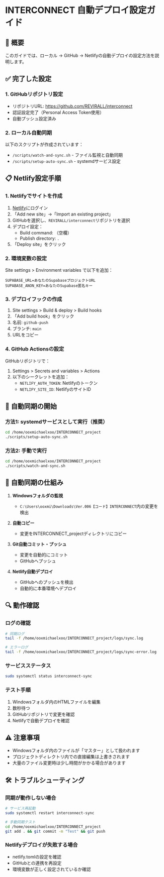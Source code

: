 # INTERCONNECT 自動デプロイ設定ガイド

## 🚀 概要
このガイドでは、ローカル → GitHub → Netlifyの自動デプロイの設定方法を説明します。

## ✅ 完了した設定

### 1. GitHubリポジトリ設定
- リポジトリURL: https://github.com/REVIRALL/interconnect
- 認証設定完了（Personal Access Token使用）
- 自動プッシュ設定済み

### 2. ローカル自動同期
以下のスクリプトが作成されています：
- `/scripts/watch-and-sync.sh` - ファイル監視と自動同期
- `/scripts/setup-auto-sync.sh` - systemdサービス設定

## 📋 Netlify設定手順

### 1. Netlifyでサイトを作成
1. [Netlify](https://app.netlify.com)にログイン
2. 「Add new site」→「Import an existing project」
3. GitHubを選択し、`REVIRALL/interconnect`リポジトリを選択
4. デプロイ設定：
   - Build command: （空欄）
   - Publish directory: `.`
5. 「Deploy site」をクリック

### 2. 環境変数の設定
Site settings > Environment variables で以下を追加：
```
SUPABASE_URL=あなたのSupabaseプロジェクトURL
SUPABASE_ANON_KEY=あなたのSupabase匿名キー
```

### 3. デプロイフックの作成
1. Site settings > Build & deploy > Build hooks
2. 「Add build hook」をクリック
3. 名前: `github-push`
4. ブランチ: `main`
5. URLをコピー

### 4. GitHub Actionsの設定
GitHubリポジトリで：
1. Settings > Secrets and variables > Actions
2. 以下のシークレットを追加：
   - `NETLIFY_AUTH_TOKEN`: Netlifyのトークン
   - `NETLIFY_SITE_ID`: NetlifyのサイトID

## 🔧 自動同期の開始

### 方法1: systemdサービスとして実行（推奨）
```bash
cd /home/ooxmichaelxoo/INTERCONNECT_project
./scripts/setup-auto-sync.sh
```

### 方法2: 手動で実行
```bash
cd /home/ooxmichaelxoo/INTERCONNECT_project
./scripts/watch-and-sync.sh
```

## 📁 自動同期の仕組み

1. **Windowsフォルダの監視**
   - `C:\Users\ooxmi\Downloads\Ver.006【コード】INTERCONNECT`内の変更を検出

2. **自動コピー**
   - 変更をINTERCONNECT_projectディレクトリにコピー

3. **Git自動コミット・プッシュ**
   - 変更を自動的にコミット
   - GitHubへプッシュ

4. **Netlify自動デプロイ**
   - GitHubへのプッシュを検出
   - 自動的に本番環境へデプロイ

## 🔍 動作確認

### ログの確認
```bash
# 同期ログ
tail -f /home/ooxmichaelxoo/INTERCONNECT_project/logs/sync.log

# エラーログ
tail -f /home/ooxmichaelxoo/INTERCONNECT_project/logs/sync-error.log
```

### サービスステータス
```bash
sudo systemctl status interconnect-sync
```

### テスト手順
1. Windowsフォルダ内のHTMLファイルを編集
2. 数秒待つ
3. GitHubリポジトリで変更を確認
4. Netlifyで自動デプロイを確認

## ⚠️ 注意事項

- Windowsフォルダ内のファイルが「マスター」として扱われます
- プロジェクトディレクトリ内での直接編集は上書きされます
- 大量のファイル変更時は少し時間がかかる場合があります

## 🛠️ トラブルシューティング

### 同期が動作しない場合
```bash
# サービス再起動
sudo systemctl restart interconnect-sync

# 手動同期テスト
cd /home/ooxmichaelxoo/INTERCONNECT_project
git add . && git commit -m "Test" && git push
```

### Netlifyデプロイが失敗する場合
- netlify.tomlの設定を確認
- GitHubとの連携を再設定
- 環境変数が正しく設定されているか確認